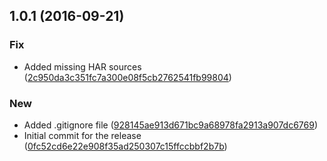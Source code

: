 <a name="1.0.1"></a>
## 1.0.1 (2016-09-21)


### Fix

* Added missing HAR sources ([2c950da3c351fc7a300e08f5cb2762541fb99804](https://github.com/advanced-rest-client/app-types/commit/2c950da3c351fc7a300e08f5cb2762541fb99804))

### New

* Added .gitignore file ([928145ae913d671bc9a68978fa2913a907dc6769](https://github.com/advanced-rest-client/app-types/commit/928145ae913d671bc9a68978fa2913a907dc6769))
* Initial commit for the release ([0fc52cd6e22e908f35ad250307c15ffccbbf2b7b](https://github.com/advanced-rest-client/app-types/commit/0fc52cd6e22e908f35ad250307c15ffccbbf2b7b))



